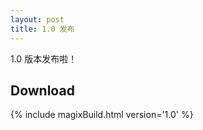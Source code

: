 ```yaml
---
layout: post
title: 1.0 发布
---
```


1.0 版本发布啦！

## Download

{% include magixBuild.html version='1.0' %}